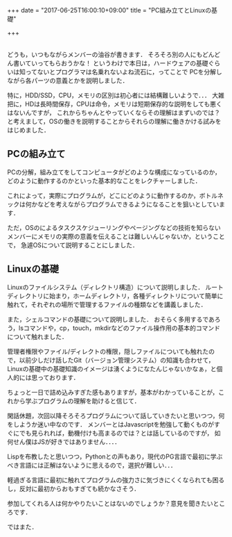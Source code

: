 +++
date = "2017-06-25T16:00:10+09:00"
title = "PC組み立てとLinuxの基礎"

+++

<br />
どうも，いつもながらメンバーの油谷が書きます．
そろそろ別の人にもどんどん書いていってもらおうかな！
というわけで本日は，ハードウェアの基礎ぐらいは知ってないとプログラマは名乗れないよね流石に，ってことで
PCを分解しながら各パーツの意義とかを説明しました．

<!--more-->


特に，HDD/SSD，CPU，メモリの区別は初心者には結構難しいようで．．．
大雑把に，HDは長時間保存，CPUは命令，メモリは短期保存的な説明をしても悪くはないんですが，
これからちゃんとやっていくならその理解はまずいのでは？と考えまして，OSの働きを説明することからそれらの理解に働きかける試みをはじめました．

## PCの組み立て
PCの分解，組み立てをしてコンピュータがどのような構成になっているのか，どのように動作するのかといった基本的なことをレクチャーしました．

これによって，実際にプログラムが，どこにどのように動作するのか，ボトルネックは何かなどを考えながらプログラムできるようになることを狙いとしています．

ただ，OSのによるタスクスケジューリングやページングなどの技術を知らないメンバーにメモリの実際の意義を伝えることは難しいんじゃないか，ということで，
急遽OSについて説明することにしました．

## Linuxの基礎
Linuxのファイルシステム（ディレクトリ構造）について説明しました．
ルートディレクトリに始まり，ホームディレクトリ，各種ディレクトリについて簡単に触れて，それぞれの場所で管理するファイルの種類などを講義しました．

また，シェルコマンドの基礎について説明しました．
おそらく多用するであろう，lsコマンドや，cp，touch，mkdirなどのファイル操作用の基本的コマンドについて触れました．

管理者権限やファイル/ディレクトの権限，隠しファイルについても触れたので，以前少しだけ話したGit（バージョン管理システム）の知識も合わせて，Linuxの基礎中の基礎知識のイメージは湧くようになたんじゃないかなぁ，と個人的には思っております．

ちょっと一日で詰め込みすぎた感もありますが，基本がわかっていることが，これから学ぶプログラムの理解を助けると信じて．



閑話休題，次回以降そろそろプログラムについて話していきたいと思いつつ，何をしようか迷い中なのです．
メンバーとはJavascriptを勉強して動くものがすぐにでも見られれば，動機付けも高まるのでは？とは話しているのですが，
如何せん僕はJSが好きではありません．．．．

Lispを布教したと思いつつ，Pythonとの声もあり，現代のPG言語で最初に学ぶべき言語には正解はないように思えるので，選択が難しい．．．

軽過ぎる言語に最初に触れてプログラムの強力さに気づきにくくなられても困るし，反対に最初からおもすぎても続かなさそう．

参加してくれる人は何かやりたいことはないのでしょうか？意見を聞きたいところです．

ではまた．